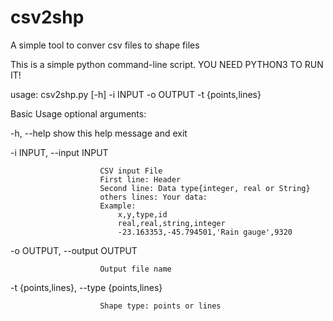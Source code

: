 # csv2shp
A simple tool to conver csv files to shape files

This is a simple python command-line script.
YOU NEED PYTHON3 TO RUN IT!

usage: csv2shp.py [-h] -i INPUT -o OUTPUT -t {points,lines}

Basic Usage
optional arguments:

-h, --help            show this help message and exit
  
  -i INPUT, --input INPUT
  
                        CSV input File                    
                        First line: Header                     
                        Second line: Data type{integer, real or String}                   
                        others lines: Your data:      
                        Example:
                        	x,y,type,id
                         	real,real,string,integer
                        	-23.163353,-45.794501,'Rain gauge',9320 
                          
  -o OUTPUT, --output OUTPUT
  
                        Output file name
                        
  -t {points,lines}, --type {points,lines}
  
                        Shape type: points or lines

